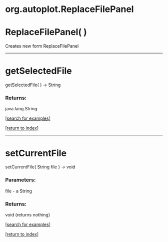 # org.autoplot.ReplaceFilePanel



# ReplaceFilePanel( )
Creates new form ReplaceFilePanel

***
<a name="getSelectedFile"></a>
# getSelectedFile
getSelectedFile(  ) &rarr; String



### Returns:
java.lang.String


<a href="https://github.com/autoplot/dev/search?q=getSelectedFile&unscoped_q=getSelectedFile">[search for examples]</a>

<a href="https://github.com/autoplot/documentation/blob/master/javadoc/index-all.md">[return to index]</a>

***
<a name="setCurrentFile"></a>
# setCurrentFile
setCurrentFile( String file ) &rarr; void



### Parameters:
file - a String

### Returns:
void (returns nothing)


<a href="https://github.com/autoplot/dev/search?q=setCurrentFile&unscoped_q=setCurrentFile">[search for examples]</a>

<a href="https://github.com/autoplot/documentation/blob/master/javadoc/index-all.md">[return to index]</a>

